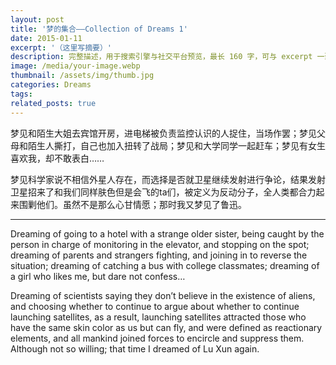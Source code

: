 ```yaml
---
layout: post
title: '梦的集合——Collection of Dreams 1'
date: 2015-01-11
excerpt: '（这里写摘要）'
description: 完整描述，用于搜索引擎与社交平台预览，最长 160 字，可与 excerpt 一致
image: /media/your-image.webp
thumbnail: /assets/img/thumb.jpg
categories: Dreams
tags: 
related_posts: true
---
```


梦见和陌生大姐去宾馆开房，进电梯被负责监控认识的人捉住，当场作罢；梦见父母和陌生人撕打，自己也加入扭转了战局；梦见和大学同学一起赶车；梦见有女生喜欢我，却不敢表白……

梦见科学家说不相信外星人存在，而选择是否就卫星继续发射进行争论，结果发射卫星招来了和我们同样肤色但是会飞的ta们，被定义为反动分子，全人类都合力起来围剿他们。虽然不是那么心甘情愿；那时我又梦见了鲁迅。

---

Dreaming of going to a hotel with a strange older sister, being caught by the person in charge of monitoring in the elevator, and stopping on the spot; dreaming of parents and strangers fighting, and joining in to reverse the situation; dreaming of catching a bus with college classmates; dreaming of a girl who likes me, but dare not confess…

Dreaming of scientists saying they don’t believe in the existence of aliens, and choosing whether to continue to argue about whether to continue launching satellites, as a result, launching satellites attracted those who have the same skin color as us but can fly, and were defined as reactionary elements, and all mankind joined forces to encircle and suppress them. Although not so willing; that time I dreamed of Lu Xun again.